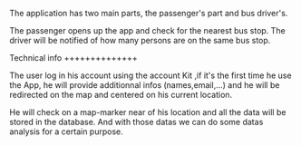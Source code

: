 The application has two main parts, the passenger's part and bus driver's.

The passenger opens up the app and check for the nearest bus stop. The driver will be notified of how many persons 
are on the same bus stop.


Technical info
++++++++++++++

The user log in his account using the account Kit ,if it's the first time he use the App, he will provide additionnal infos
(names,email,...) and he will be redirected on the map and centered on his current location.

He will check on a map-marker near of his location and all the data will be stored in the database. And with those
datas we can do some datas analysis for a certain purpose.